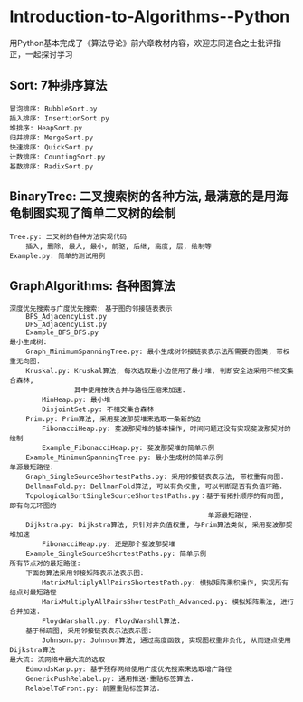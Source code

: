 # Introduction-to-Algorithms--Python
用Python基本完成了《算法导论》前六章教材内容，欢迎志同道合之士批评指正，一起探讨学习

## Sort: 7种排序算法
    冒泡排序: BubbleSort.py
    插入排序: InsertionSort.py
    堆排序: HeapSort.py
    归并排序: MergeSort.py
    快速排序: QuickSort.py
    计数排序: CountingSort.py
    基数排序: RadixSort.py
    
## BinaryTree: 二叉搜索树的各种方法, 最满意的是用海龟制图实现了简单二叉树的绘制
    Tree.py: 二叉树的各种方法实现代码
        插入, 删除, 最大, 最小, 前驱, 后继, 高度, 层, 绘制等
    Example.py: 简单的测试用例

## GraphAlgorithms: 各种图算法
    深度优先搜索与广度优先搜索: 基于图的邻接链表表示
        BFS_AdjacencyList.py
        DFS_AdjacencyList.py
        Example_BFS_DFS.py
    最小生成树:
        Graph_MinimumSpanningTree.py: 最小生成树邻接链表表示法所需要的图类, 带权重无向图.
        Kruskal.py: Kruskal算法, 每次选取最小边使用了最小堆, 判断安全边采用不相交集合森林, 
                    其中使用按秩合并与路径压缩来加速.
            MinHeap.py: 最小堆
            DisjointSet.py: 不相交集合森林
        Prim.py: Prim算法, 采用斐波那契堆来选取一条新的边
            FibonacciHeap.py: 斐波那契堆的基本操作, 时间问题还没有实现斐波那契对的绘制
            Example_FibonacciHeap.py: 斐波那契堆的简单示例
        Example_MinimunSpanningTree.py: 最小生成树的简单示例
    单源最短路径:
        Graph_SingleSourceShortestPaths.py: 采用邻接链表表示法, 带权重有向图.
        BellmanFold.py: BellmanFold算法, 可以有负权重, 可以判断是否有负值环路.
        TopologicalSortSingleSourceShortestPaths.py：基于有拓扑顺序的有向图, 即有向无环图的
                                                     单源最短路径.
        Dijkstra.py: Dijkstra算法, 只针对非负值权重, 与Prim算法类似, 采用斐波那契堆加速
            FibonacciHeap.py: 还是那个斐波那契堆
        Example_SingleSourceShortestPaths.py: 简单示例
    所有节点对的最短路径:
        下面的算法采用邻接矩阵表示法表示图:
            MatrixMultiplyAllPairsShortestPath.py: 模拟矩阵乘积操作, 实现所有结点对最短路径
            MarixMultiplyAllPairsShortestPath_Advanced.py: 模拟矩阵乘法, 进行合并加速.
            FloydWarshall.py: FloydWarshll算法.
        基于稀疏图, 采用邻接链表表示法表示图:
            Johnson.py: Johnson算法, 通过高度函数, 实现图权重非负化, 从而逐点使用Dijkstra算法
    最大流: 流网络中最大流的选取
        EdmondsKarp.py: 基于残存网络使用广度优先搜索来选取增广路径
        GenericPushRelabel.py: 通用推送-重贴标签算法.
        RelabelToFront.py: 前置重贴标签算法.

